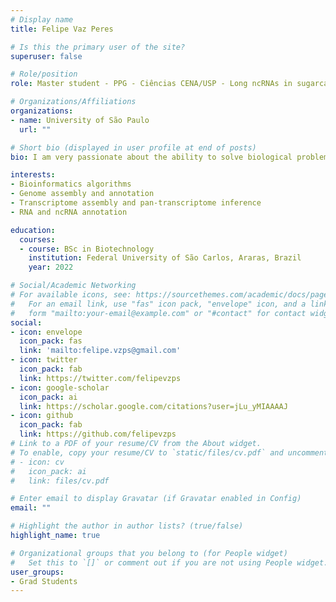 ```yaml
---
# Display name
title: Felipe Vaz Peres

# Is this the primary user of the site?
superuser: false

# Role/position
role: Master student - PPG - Ciências CENA/USP - Long ncRNAs in sugarcane

# Organizations/Affiliations
organizations:
- name: University of São Paulo
  url: ""

# Short bio (displayed in user profile at end of posts)
bio: I am very passionate about the ability to solve biological problems with bioinformatics.

interests:
- Bioinformatics algorithms
- Genome assembly and annotation
- Transcriptome assembly and pan-transcriptome inference 
- RNA and ncRNA annotation

education:
  courses:
  - course: BSc in Biotechnology
    institution: Federal University of São Carlos, Araras, Brazil
    year: 2022

# Social/Academic Networking
# For available icons, see: https://sourcethemes.com/academic/docs/page-builder/#icons
#   For an email link, use "fas" icon pack, "envelope" icon, and a link in the
#   form "mailto:your-email@example.com" or "#contact" for contact widget.
social:
- icon: envelope
  icon_pack: fas
  link: 'mailto:felipe.vzps@gmail.com'
- icon: twitter
  icon_pack: fab
  link: https://twitter.com/felipevzps
- icon: google-scholar
  icon_pack: ai
  link: https://scholar.google.com/citations?user=jLu_yMIAAAAJ
- icon: github
  icon_pack: fab
  link: https://github.com/felipevzps
# Link to a PDF of your resume/CV from the About widget.
# To enable, copy your resume/CV to `static/files/cv.pdf` and uncomment the lines below.
# - icon: cv
#   icon_pack: ai
#   link: files/cv.pdf

# Enter email to display Gravatar (if Gravatar enabled in Config)
email: ""

# Highlight the author in author lists? (true/false)
highlight_name: true

# Organizational groups that you belong to (for People widget)
#   Set this to `[]` or comment out if you are not using People widget.
user_groups:
- Grad Students
---
```


